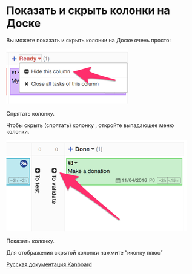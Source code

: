 Показать и скрыть колонки на Доске
==================================

Вы можете показать и скрыть колонки на Доске очень просто:

![Hide a column](../screenshots/hide-column.png)

Спрятать колонку.


Чтобы скрыть (спрятать) колонку , откройте выпадающее меню колонки.

![Show a column](../screenshots/show-column.png)

Показать колонку.


Для отображения скрытой колонки нажмите “иконку плюс”





[Русская документация Kanboard](http://Kanboard.ru/doc/)

